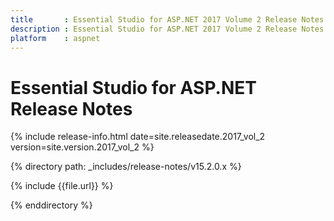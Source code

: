 ```yaml
---
title       : Essential Studio for ASP.NET 2017 Volume 2 Release Notes
description : Essential Studio for ASP.NET 2017 Volume 2 Release Notes
platform    : aspnet
---
```


# Essential Studio for ASP.NET Release Notes

{% include release-info.html date=site.releasedate.2017_vol_2 version=site.version.2017_vol_2 %} 

{% directory path: _includes/release-notes/v15.2.0.x %}

{% include {{file.url}} %}

{% enddirectory %}
